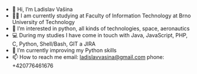 - 👋 Hi, I’m Ladislav Vašina
- :man_student: I am currently studying at Faculty of Information Technology at Brno University of Technology
- 👀 I’m interested in python, all kinds of technologies, space, aeronautics
- :computer: During my studies I have come in touch with Java, JavaScript, PHP, C, Python, Shell/Bash, GIT a JIRA
- 🌱 I’m currently improving my Python skills
- 📫 How to reach me 
     email: ladislavvasina@gmail.com
     phone: +420776461676

<!---
LadislavVasina1/LadislavVasina1 is a ✨ special ✨ repository because its `README.md` (this file) appears on your GitHub profile.
You can click the Preview link to take a look at your changes.
--->
